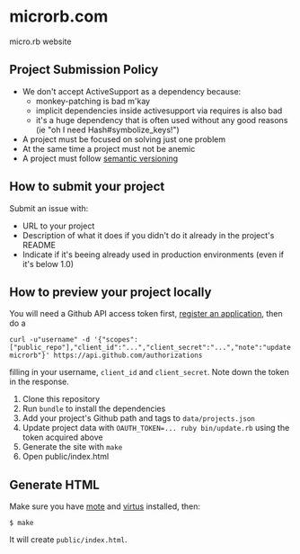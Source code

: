 # microrb.com

micro.rb website

## Project Submission Policy

  * We don't accept ActiveSupport as a dependency because:
    * monkey-patching is bad m'kay
    * implicit dependencies inside activesupport via requires is also bad
    * it's a huge dependency that is often used without any good reasons (ie "oh I need Hash#symbolize_keys!")
  * A project must be focused on solving just one problem
  * At the same time a project must not be anemic
  * A project must follow [semantic versioning](http://semver.org)

## How to submit your project

Submit an issue with:

* URL to your project
* Description of what it does if you didn't do it already in the project's README
* Indicate if it's beeing already used in production environments (even if it's below 1.0)

## How to preview your project locally

You will need a Github API access token first, [register an application](https://github.com/settings/applications/new), then do a

```
curl -u"username" -d '{"scopes":["public_repo"],"client_id":"...","client_secret":"...","note":"update microrb"}' https://api.github.com/authorizations
```

filling in your username, `client_id` and `client_secret`. Note down the token in the response.


1. Clone this repository
2. Run `bundle` to install the dependencies
3. Add your project's Github path and tags to `data/projects.json`
4. Update project data with `OAUTH_TOKEN=... ruby bin/update.rb` using the token acquired above
5. Generate the site with `make`
6. Open public/index.html

Generate HTML
-------------

Make sure you have [mote][mote] and [virtus](https://github.com/solnic/virtus) installed, then:

```terminal
$ make
```

It will create `public/index.html`.

[mote]: https://github.com/soveran/mote/
